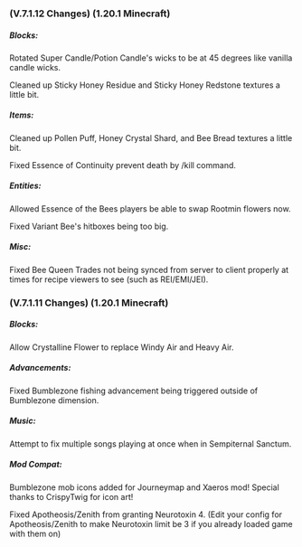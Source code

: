 ### **(V.7.1.12 Changes) (1.20.1 Minecraft)**

##### Blocks:
Rotated Super Candle/Potion Candle's wicks to be at 45 degrees like vanilla candle wicks.

Cleaned up Sticky Honey Residue and Sticky Honey Redstone textures a little bit.

##### Items:
Cleaned up Pollen Puff, Honey Crystal Shard, and Bee Bread textures a little bit.

Fixed Essence of Continuity prevent death by /kill command.

##### Entities:
Allowed Essence of the Bees players be able to swap Rootmin flowers now.

Fixed Variant Bee's hitboxes being too big.

##### Misc:
Fixed Bee Queen Trades not being synced from server to client properly at times for recipe viewers to see (such as REI/EMI/JEI).


### **(V.7.1.11 Changes) (1.20.1 Minecraft)**

##### Blocks:
Allow Crystalline Flower to replace Windy Air and Heavy Air.

##### Advancements:
Fixed Bumblezone fishing advancement being triggered outside of Bumblezone dimension.

##### Music:
Attempt to fix multiple songs playing at once when in Sempiternal Sanctum.

##### Mod Compat:
Bumblezone mob icons added for Journeymap and Xaeros mod! Special thanks to CrispyTwig for icon art!

Fixed Apotheosis/Zenith from granting Neurotoxin 4. 
  (Edit your config for Apotheosis/Zenith to make Neurotoxin limit be 3 if you already loaded game with them on)